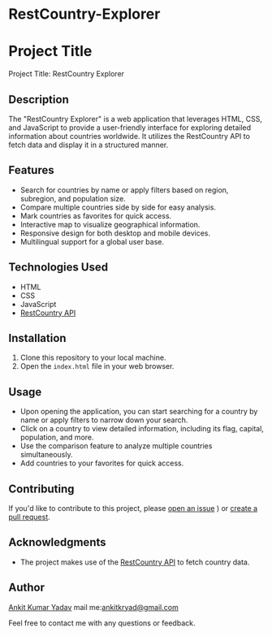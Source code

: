 # RestCountry-Explorer
# Project Title

Project Title: RestCountry Explorer

## Description

The "RestCountry Explorer" is a web application that leverages HTML, CSS, and JavaScript to provide a user-friendly interface for exploring detailed information about countries worldwide. It utilizes the RestCountry API to fetch data and display it in a structured manner.

## Features

- Search for countries by name or apply filters based on region, subregion, and population size.
- Compare multiple countries side by side for easy analysis.
- Mark countries as favorites for quick access.
- Interactive map to visualize geographical information.
- Responsive design for both desktop and mobile devices.
- Multilingual support for a global user base.

## Technologies Used

- HTML
- CSS
- JavaScript
- [RestCountry API](https://restcountries.com/)

## Installation

1. Clone this repository to your local machine.
2. Open the `index.html` file in your web browser.

## Usage

- Upon opening the application, you can start searching for a country by name or apply filters to narrow down your search.
- Click on a country to view detailed information, including its flag, capital, population, and more.
- Use the comparison feature to analyze multiple countries simultaneously.
- Add countries to your favorites for quick access.

 
## Contributing

If you'd like to contribute to this project, please [open an issue](https://github.com/yourusername/your-repo/issues) ) or [create a pull request](https://github.com/Aki12-3/RestCountry/pulls).

 
## Acknowledgments

- The project makes use of the [RestCountry API]("https://restcountries.com/v3.1/name/") to fetch country data.

## Author

[Ankit Kumar Yadav](https://github.com/Aki12-3)
mail me:ankitkryad@gmail.com

Feel free to contact me with any questions or feedback.

 
